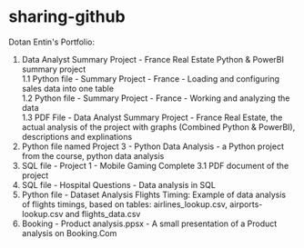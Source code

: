 # sharing-github
Dotan Entin's Portfolio:
1. Data Analyst Summary Project - France Real Estate Python & PowerBI summary project <br>
  1.1 Python file - Summary Project - France - Loading and configuring sales data into one table<br>
  1.2 Python file - Summary Project - France - Working and analyzing the data<br>
  1.3 PDF File - Data Analyst Summary Project - France Real Estate, the actual analysis of the project with graphs (Combined Python & PowerBI), descriptions and explinations
2. Python file named Project 3 - Python Data Analysis - a Python project from the course, python data analysis
3. SQL file - Project 1 - Mobile Gaming Complete
  3.1 PDF document of the project
4. SQL file - Hospital Questions - Data analysis in SQL
5. Python file - Dataset Analysis Flights Timing: Example of data analysis of flights timings, based on tables: airlines_lookup.csv, airports-lookup.csv and flights_data.csv
6. Booking - Product analysis.ppsx - A small presentation of a Product analysis on Booking.Com
